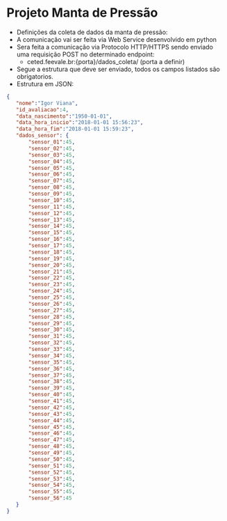 # Projeto Manta de Pressão
- Definições da coleta de dados da manta de pressão:
 - A comunicação vai ser feita via Web Service desenvolvido em python
 - Sera feita a comunicação via Protocolo HTTP/HTTPS sendo enviado uma requisição POST no determinado endpoint:
     - ceted.feevale.br:{porta}/dados_coleta/ (porta a definir)
 - Segue a estrutura que deve ser enviado, todos os campos listados são obrigatorios.
 - Estrutura em JSON:
 ```json
{
    "nome":"Igor Viana",
    "id_avaliacao":4,
    "data_nascimento":"1950-01-01",
    "data_hora_inicio":"2018-01-01 15:56:23",
    "data_hora_fim":"2018-01-01 15:59:23",
    "dados_sensor": {
        "sensor_01":45,
        "sensor_02":45,
        "sensor_03":45,
        "sensor_04":45,
        "sensor_05":45,
        "sensor_06":45,
        "sensor_07":45,
        "sensor_08":45,
        "sensor_09":45,
        "sensor_10":45,
        "sensor_11":45,
        "sensor_12":45,
        "sensor_13":45,
        "sensor_14":45,
        "sensor_15":45,
        "sensor_16":45,
        "sensor_17":45,
        "sensor_18":45,
        "sensor_19":45,
        "sensor_20":45,
        "sensor_21":45,
        "sensor_22":45,
        "sensor_23":45,
        "sensor_24":45,
        "sensor_25":45,
        "sensor_26":45,
        "sensor_27":45,
        "sensor_28":45,
        "sensor_29":45,
        "sensor_30":45,
        "sensor_31":45,
        "sensor_32":45,
        "sensor_33":45,
        "sensor_34":45,
        "sensor_35":45,
        "sensor_36":45,
        "sensor_37":45,
        "sensor_38":45,
        "sensor_39":45,
        "sensor_40":45,
        "sensor_41":45,
        "sensor_42":45,
        "sensor_43":45,
        "sensor_44":45,
        "sensor_45":45,
        "sensor_46":45,
        "sensor_47":45,
        "sensor_48":45,
        "sensor_49":45,
        "sensor_50":45,
        "sensor_51":45,
        "sensor_52":45,
        "sensor_53":45,
        "sensor_54":45,
        "sensor_55":45,
        "sensor_56":45
    }
}
